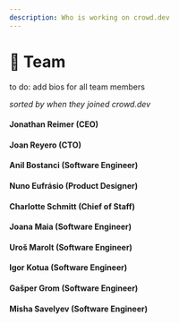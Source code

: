 ```yaml
---
description: Who is working on crowd.dev
---
```


# 🧙 Team

to do: add bios for all team members

_sorted by when they joined crowd.dev_

#### Jonathan Reimer (CEO)

#### Joan Reyero (CTO)

#### Anil Bostanci (Software Engineer)

#### Nuno Eufrásio (Product Designer)

#### Charlotte Schmitt (Chief of Staff)

#### Joana Maia (Software Engineer)

#### Uroš Marolt (Software Engineer)

#### Igor Kotua (Software Engineer)

#### Gašper Grom (Software Engineer)

#### Misha Savelyev (Software Engineer)

